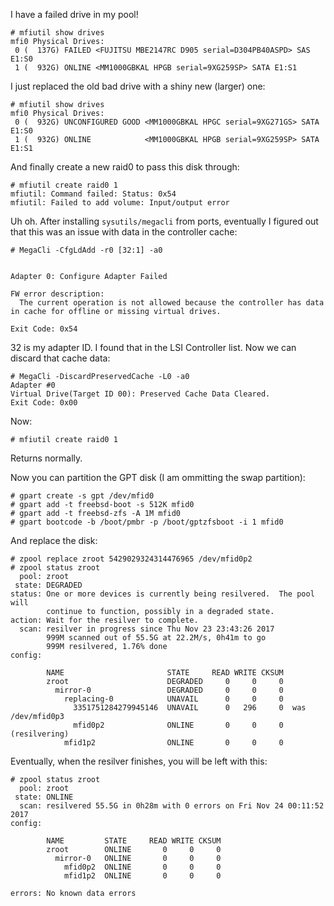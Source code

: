<!--
.. title: FreeBSD replace a root disk from bsdinstall connected to a RAID controller
.. slug: freebsd-replace-a-root-disk-from-bsdinstall-connected-to-a-raid-controller
.. date: 2018-03-27 22:51:26 UTC-07:00
.. tags: 
.. category: 
.. link: 
.. description: 
.. type: text
-->

I have a failed drive in my pool!
```
# mfiutil show drives
mfi0 Physical Drives:
 0 (  137G) FAILED <FUJITSU MBE2147RC D905 serial=D304PB40ASPD> SAS E1:S0
 1 (  932G) ONLINE <MM1000GBKAL HPGB serial=9XG259SP> SATA E1:S1
```

<!-- TEASER_END -->

I just replaced the old bad drive with a shiny new (larger) one:

```
# mfiutil show drives
mfi0 Physical Drives:
 0 (  932G) UNCONFIGURED GOOD <MM1000GBKAL HPGC serial=9XG271GS> SATA E1:S0
 1 (  932G) ONLINE            <MM1000GBKAL HPGB serial=9XG259SP> SATA E1:S1
```

And finally create a new raid0 to pass this disk through:
```
# mfiutil create raid0 1
mfiutil: Command failed: Status: 0x54
mfiutil: Failed to add volume: Input/output error
```
Uh oh. After installing `sysutils/megacli` from ports, eventually I figured out that this was an issue with data in the controller cache:

```
# MegaCli -CfgLdAdd -r0 [32:1] -a0


Adapter 0: Configure Adapter Failed

FW error description:
  The current operation is not allowed because the controller has data in cache for offline or missing virtual drives.

Exit Code: 0x54
```

32 is my adapter ID. I found that in the LSI Controller list. Now we can discard that cache data:

```
# MegaCli -DiscardPreservedCache -L0 -a0
Adapter #0
Virtual Drive(Target ID 00): Preserved Cache Data Cleared.
Exit Code: 0x00
```

Now:
```
# mfiutil create raid0 1
```
Returns normally.


Now you can partition the GPT disk (I am ommitting the swap partition):
```
# gpart create -s gpt /dev/mfid0
# gpart add -t freebsd-boot -s 512K mfid0
# gpart add -t freebsd-zfs -A 1M mfid0
# gpart bootcode -b /boot/pmbr -p /boot/gptzfsboot -i 1 mfid0
```

And replace the disk:

```
# zpool replace zroot 5429029324314476965 /dev/mfid0p2
# zpool status zroot
  pool: zroot
 state: DEGRADED
status: One or more devices is currently being resilvered.  The pool will
        continue to function, possibly in a degraded state.
action: Wait for the resilver to complete.
  scan: resilver in progress since Thu Nov 23 23:43:26 2017
        999M scanned out of 55.5G at 22.2M/s, 0h41m to go
        999M resilvered, 1.76% done
config:

        NAME                       STATE     READ WRITE CKSUM
        zroot                      DEGRADED     0     0     0
          mirror-0                 DEGRADED     0     0     0
            replacing-0            UNAVAIL      0     0     0
              3351751284279945146  UNAVAIL      0   296     0  was /dev/mfid0p3
              mfid0p2              ONLINE       0     0     0  (resilvering)
            mfid1p2                ONLINE       0     0     0
```

Eventually, when the resilver finishes, you will be left with this:
```
# zpool status zroot
  pool: zroot
 state: ONLINE
  scan: resilvered 55.5G in 0h28m with 0 errors on Fri Nov 24 00:11:52 2017
config:

        NAME         STATE     READ WRITE CKSUM
        zroot        ONLINE       0     0     0
          mirror-0   ONLINE       0     0     0
            mfid0p2  ONLINE       0     0     0
            mfid1p2  ONLINE       0     0     0

errors: No known data errors
``` 
